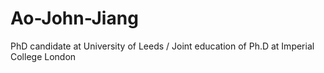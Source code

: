 # Ao-John-Jiang
PhD candidate at University of Leeds / Joint education of Ph.D at Imperial College London

